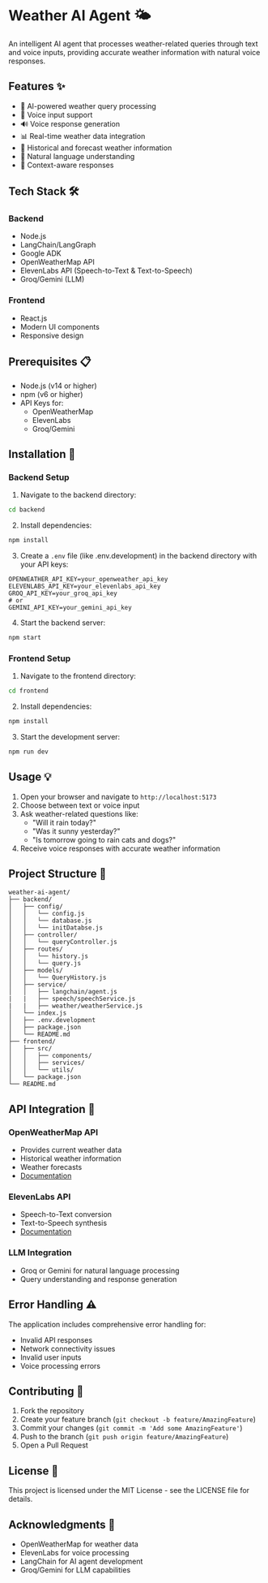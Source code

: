 # Weather AI Agent 🌤️

An intelligent AI agent that processes weather-related queries through text and voice inputs, providing accurate weather information with natural voice responses.

## Features ✨

- 🤖 AI-powered weather query processing
- 🎤 Voice input support
- 🔊 Voice response generation
- 📊 Real-time weather data integration
- 🔄 Historical and forecast weather information
- 💬 Natural language understanding
- 🎯 Context-aware responses

## Tech Stack 🛠️

### Backend
- Node.js
- LangChain/LangGraph
- Google ADK
- OpenWeatherMap API
- ElevenLabs API (Speech-to-Text & Text-to-Speech)
- Groq/Gemini (LLM)

### Frontend
- React.js
- Modern UI components
- Responsive design

## Prerequisites 📋

- Node.js (v14 or higher)
- npm (v6 or higher)
- API Keys for:
  - OpenWeatherMap
  - ElevenLabs
  - Groq/Gemini

## Installation 🚀

### Backend Setup

1. Navigate to the backend directory:
```bash
cd backend
```

2. Install dependencies:
```bash
npm install
```

3. Create a `.env` file (like .env.development) in the backend directory with your API keys:
```env
OPENWEATHER_API_KEY=your_openweather_api_key
ELEVENLABS_API_KEY=your_elevenlabs_api_key
GROQ_API_KEY=your_groq_api_key
# or
GEMINI_API_KEY=your_gemini_api_key
```

4. Start the backend server:
```bash
npm start
```

### Frontend Setup

1. Navigate to the frontend directory:
```bash
cd frontend
```

2. Install dependencies:
```bash
npm install
```

3. Start the development server:
```bash
npm run dev
```

## Usage 💡

1. Open your browser and navigate to `http://localhost:5173`
2. Choose between text or voice input
3. Ask weather-related questions like:
   - "Will it rain today?"
   - "Was it sunny yesterday?"
   - "Is tomorrow going to rain cats and dogs?"
4. Receive voice responses with accurate weather information

## Project Structure 📁

```
weather-ai-agent/
├── backend/
│   ├── config/
│   │   └── config.js
│   │   └── database.js
│   │   └── initDatabse.js
│   ├── controller/
│   │   └── queryController.js
│   ├── routes/
│   │   └── history.js
│   │   └── query.js
│   ├── models/
│   │   └── QueryHistory.js
│   ├── service/
│   │   ├── langchain/agent.js
|   |   ├── speech/speechService.js
|   |   ├── weather/weatherService.js
│   └── index.js
│   ├── .env.development
│   ├── package.json
│   └── README.md
├── frontend/
│   ├── src/
│   │   ├── components/
│   │   ├── services/
│   │   └── utils/
│   └── package.json
└── README.md
```

## API Integration 🔌

### OpenWeatherMap API
- Provides current weather data
- Historical weather information
- Weather forecasts
- [Documentation](https://openweathermap.org/api)

### ElevenLabs API
- Speech-to-Text conversion
- Text-to-Speech synthesis
- [Documentation](https://docs.elevenlabs.io)

### LLM Integration
- Groq or Gemini for natural language processing
- Query understanding and response generation

## Error Handling ⚠️

The application includes comprehensive error handling for:
- Invalid API responses
- Network connectivity issues
- Invalid user inputs
- Voice processing errors

## Contributing 🤝

1. Fork the repository
2. Create your feature branch (`git checkout -b feature/AmazingFeature`)
3. Commit your changes (`git commit -m 'Add some AmazingFeature'`)
4. Push to the branch (`git push origin feature/AmazingFeature`)
5. Open a Pull Request

## License 📄

This project is licensed under the MIT License - see the LICENSE file for details.

## Acknowledgments 🙏

- OpenWeatherMap for weather data
- ElevenLabs for voice processing
- LangChain for AI agent development
- Groq/Gemini for LLM capabilities
